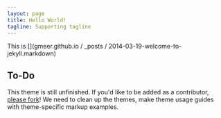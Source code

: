 ```yaml
---
layout: page
title: Hello World!
tagline: Supporting tagline
---
```

 
This is [](gmeer.github.io / _posts / 2014-03-19-welcome-to-jekyll.markdown)
## To-Do

This theme is still unfinished. If you'd like to be added as a contributor, [please fork](http://github.com/plusjade/jekyll-bootstrap)!
We need to clean up the themes, make theme usage guides with theme-specific markup examples.


